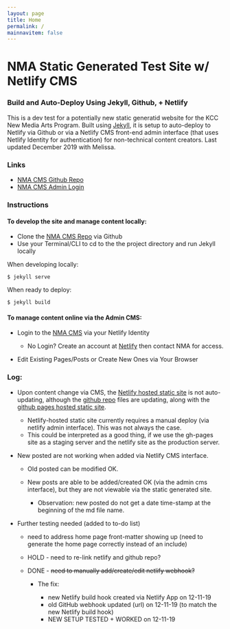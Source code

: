 ```yaml
---
layout: page
title: Home
permalink: /
mainnavitem: false
---
```

# NMA Static Generated Test Site w/ Netlify CMS

### Build and Auto-Deploy Using Jekyll, Github, + Netlify

This is a dev test for a potentially new static generatid website for the KCC New Media Arts Program. Built using [Jekyll](https://jekyllrb.com/), it is setup to auto-deploy to Netlify via Github or via a Netlify CMS front-end admin interface (that uses Netlify Identity for authentication) for non-technical content creators. Last updated December 2019 with Melissa.  

### Links

* [NMA CMS Github Repo](https://github.com/kccnma/cms)
* [NMA CMS Admin Login](https://nma.netlify.com/admin/)

### Instructions

#### To develop the site and manage content locally:

* Clone the [NMA CMS Repo](https://github.com/kccnma/cms) via Github
* Use your Terminal/CLI to cd to the the project directory and run Jekyll locally 

When developing locally:

```
$ jekyll serve
```

When ready to deploy:

```
$ jekyll build
```

#### To manage content online via the Admin CMS:

* Login to the [NMA CMS](https://nma.netlify.com/admin/) via your Netlify Identity

  * No Login? Create an account at [Netlify](https://app.netlify.com) then contact NMA for access.
* Edit Existing Pages/Posts or Create New Ones via Your Browser

### Log:

* Upon content change via CMS, the [Netlify hosted static site](https://nma.netlify.com) is not auto-updating, although the [github repo](https://github.com/kccnma/cms/) files are updating, along with the [github pages hosted static site](https://kccnma.github.io/cms/).

  * Netlify-hosted static site currently requires a manual deploy (via netlify admin interface). This was not always the case.
  * This could be interpreted as a good thing, if we use the gh-pages site as a staging server and the netlify site as the production server.
* New posted are not working when added via Netlify CMS interface.

  * Old posted can be modified OK.
  * New posts are able to be added/created OK (via the admin cms interface), but they are not viewable via the static generated site.

    * Observation: new posted do not get a date time-stamp at the beginning of the md file name.
* Further testing needed (added to to-do list)

  * need to address home page front-matter showing up (need to generate the home page correctly instead of an include)
  * HOLD - need to re-link netlify and github repo? 
  * DONE - ~~need to manually add/create/edit netlify webhook?~~ 

    * The fix:

      * new Netlify build hook created via Netlify App on 12-11-19
      * old GitHub webhook updated (url) on 12-11-19 (to match the new Netlify build hook)
      * NEW SETUP TESTED + WORKED on 12-11-19